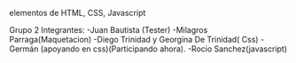 elementos de HTML, CSS, Javascript

Grupo 2
Integrantes:
-Juan Bautista (Tester)
-Milagros Parraga(Maquetacion)
-Diego Trinidad y Georgina De Trinidad( Css)
-Germán (apoyando en css)(Participando ahora).
-Rocio Sanchez(javascript)
